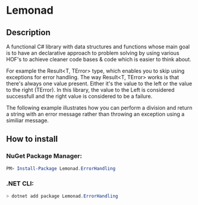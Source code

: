 # Lemonad

## Description

A functional C# library with data structures and functions whose main goal is to have an declarative approach to problem solving by using various HOF's to achieve cleaner code bases & code which is easier to think about.

For example the Result<T, TError> type, which enables you to skip using exceptions for error handling. The way Result<T, TError> works is that there's always one value present. Either it's the value to the left or the value to the right (TError). In this library, the value to the Left is considered successfull and the right value is considered to be a failure.

The following example illustrates how you can perform a division and return a string with an error message rather than throwing an exception using a similiar message.

## How to install

### NuGet Package Manager:

```PowerShell
PM> Install-Package Lemonad.ErrorHandling
```

### .NET CLI:

```PowerShell
> dotnet add package Lemonad.ErrorHandling
 ```

